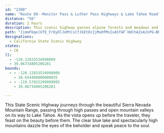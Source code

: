 ```yaml
---
id: "2308"
name: "Route 89--Monitor Pass & Luther Pass Highways & Lake Tahoe Road"
distance: "56"
duration: 2 hours
description: This scenic highway passes alpine forests and meadows and provides spectacular views of mountain ranges and peaks. The northern portion overlooks Lake Tahoe.
path: "{immFbqe|UfE_FrDyDlJoMtCsCfJkEtOcIjMuHfMsIxASfAF`HdChAZxAJnPG~BRbA`@hCpBdElFv@FtEBt@Rx@d@p@f@|C`E|@j@lCr@~@l@fEjFd@`@lCfAnAv@dArAvAdCbAlAn@PdADxAW`HaChAkA^s@ReAHgB}CcUIsBHy@j@kBb@m@hAy@^KrB?dAQb@Yl@y@ZuB?e@\\y@Zc@t@Sn@Nf@`@bEdFv@r@dDzBnNhNbAr@jCbAdEXrElAxEVhIfCtAr@fF`G`KnKd@P\\@d@Gd@k@Xs@X}IVqAPW^Yb@G`@?~@ZjAD~@[n@m@Xk@n@yCh@uD?wB_@mD?k@No@b@}@~H}IvA_AnOyDdB?lB`@|A|@z@`AfA^`AG|@i@|FaHfHiJvFeD|EmA|Am@lEmCdBqAfCmAz@YdDKlGgCn@g@hBkCnAy@`Es@nDMfB`@n@^t@fAhArCtAbBjAf@dBTnCYfB{@xAqB|@uBv@kAjBaB|CmAdBK~A^zFfBb@DjAKhAu@bC_DfDmFbAsBt@mA|A_BnA_A|DgAlFWjBe@x@{@dGsKrAsAzCsBjEeClFoEdB]r_@sEvFBbCf@xAj@fJhGrD~D~AfDtElHx@jAlJ|KlAvBnBfI^fAb@z@hF~GlG`Dj@p@dClEt@z@~AbApAXbB@dAMt@Y`DsBhDmCbBwAt@cAl@kAbBgAtAwAvCoHb@eBd@_Fr@yDzBiDv@y@j@kBAmAyAsE]gBOqC?oD`@eCPmG}@sB_AyAoAyC}@gD_BmCe@gAsCqIsAuCiAaC}CwEcAmBgAsC}@oA?]JMhAl@RMF]a@aFkAaIMwAD]XOPNl@bBpAvCdCtHtAdCx@fA|@l@TMBWOe@cA{@Ys@YqA[gDc@_CEu@t@qC|@mCzAmCpBkFNsBIsA]{AeAgBcCeDK_@Dg@HMnEiBfCgBv@KhBd@vCd@vFrAzGx@tIdBxA?~CY`F^~BIbG}B`C]rCDpHMd@Q^YnAaCb@yAUyHHaII_ByBgQSiHKeAiBaGQaBBe@h@wAtAaBv@aBd@eANmAXyK@iEKqCr@{GCsA[wCIaCDmBX_C|A{HT{AcF_o@}AoUK_CNoBzAmHlA_E^eBb@wEd@aMRsCNgAPq@`AeBfH{JdAsAr@g@~Ak@|QqAhBm@~AgA~PwWdAcC`AcEtAoKrAeIfFgb@h@eCjAgCnIiL|EaLrG_N|G}I\\_@bGgDdLeFrm@e\\hDw@jBGbDRbE|@pHbCzI|B|CTbDB~Ti@zCA~@LrDdAf`@xMvQtGfLtDzGdArTxAtLfAxG~@`I`BbA^hCbBrAxAdLbN|G`HhBdAbBf@dE\\vFQtFm@fGYbC`@zGdDnBfAx@p@hA`BxBrFzO~b@rBfG~Q}M~EkC`Cy@xDw@rp@cH|DE|CDvaBtFhCAlAO`EaA`Bq@pY}NfEmChVwSrD}BvDmAbC[vIk@|D_ApGsBbBM~DXvVhDjK~CnBd@`CRdCA~BSfDw@`RyGxBiAvAyAlBeDn@_CVsAT{C?eFcA{Gu@gDsAgD}@yA_AiAuAmA}A_AgKmEqFmC{AkAkCwC_AwAiAaCu@kBw@{CeBuLcCaJ_@kCOsBGgIGkBSoAi@kBuBoFc@kDPuJq@aMCeCRiEpAmHLeBBeBMmCiDk[YeEBoCNaB^wCt@gEh@aCfEuMfLir@h@kCh@wB~A{D~JoSbB{CpL{OhAeCjAoEXmCLaCIkDe@sDqB{HiDaOoB_G}DwI_NiXcAgCu@mCu@sGE{C\\mQXoDl@eCj@cBfAiBtA}AfC{AnA_@bAQ|Uu@|Ii@js@iC|AWbDeWR}BHuBCyBRuHnCaTTaGEuEU_Fe@eDgE_Ve@kD?sCd@iJEeC]gAcF{Ke@wBIsCP_NhB_IFyA[gCgCuGMk@KkBBeAd@mB|E}JXcAd@{Cj@{IRsA\\qAxBsE~A{BlA_A~ByA|AqAxIiLzB_CvLaI~AoAfBqBn@eArA{CdB_GfEoPlAoFRyA`Emm@H_DKcGUsBsAyLc@kCe@}AwUmj@cD}H[oAg@wDeDg_@y@yDcCiHsA_DyBgDyDyEaAyAw@gCa@sBiAaMiAaDkCwE@aBbEoG|A}DtAcGd@}AhAuBf@q@hAy@zAs@pB_@|Gy@hCm@vAi@|KkFlD}A|Ae@vAYxOVfx@rBrCKfCg@jr@cZvDqAlE_@pRA`BQjBa@lBy@~l@sa@`ImHjRgR`WoQtSgNv@o@t@kArBeCbAo@vLyDnKmGxE_BrAMrB?vOt@|A?hNmBzAGzCy@nAs@bAkA`AaBp@eCn@mFn@yCb@gAx@sAlJgJbCqBzGoDhGmElBmBrCcCv@_A`@s@^eBN_Pi@wCo@{@_BsAgBmDoAiA_BGsC\\wAKiEqA}@[g@e@k@_AWwACgB^{Al@_Ax@s@`PkEvD{A|EiCbB]nDWvAYlDgB|AkAzA_CTkAT{CAqAs@eJ?oAl@oEXyC?kEYiF@eAHy@^{Ar@qAbAw@t@y@vCwFt@q@~H_DrJ{C|E_Ax@_@|AmAfL}NzA_Dp@qDHyAC{De@oK?cA^aDb@{A~AyDf@eBvAmHrEmIjFoQbAoAjMeHdMcLjBqBh@gA|@kFXo@rAwArC{Ap@Q|@Dl@VjCrB|@Lz@?hAe@vG{IzAw@nH}ApATrCvAdAChAMx@g@XyCByAQgDJq@d@kArDsB^g@T_AEgA_@kAi@q@YmAeA}HmEsJsBaHgCeH[{BOoKIkAYeAiB{BWq@oAoFi@eAa@]}B_As@oA[eAG_ARaFG_AkByD[uACo@\\iEDyA_AyDK_BCaBJmC^eCBmA]aEBcA~A}HBkBGqAaAcFO}C@uAVuEdA_FhAyBlEaGfGsFj@sAJg@PyETeAz@qAhCeAz@cAzIoXd@_A~@eAfFyDh@m@hBaDlDgJnAaGNmABwAUgAYs@gEeGe@g@mC_By@{Ao@gDCwCDaAb@sBvEaLXsAD_Ae@}CcAoAs@]}AIwMtBcErAuKdEmB`A_BzBe@\\i@Lw@JmO[yC]{GeEqAUqACi@U}EsGs@}AEu@Jg@fBeC@yAKwA?o@J_@zAeCJg@?mAWcAaMeQOuAHsAz@uBbBsCjD_CbByAtByEl@g@rB_At@s@X_Ax@aJZuAf@k@hCw@n@g@h@y@bBsDpAyDLeEZsA^s@zBeCh@oBJmBh@sDnEeHV{@@cA[uAi@y@]YyFsBYW[{@IyALqDQuA[y@y@w@c@o@U}@?qATiE?wAKiB_@eAsAsCcDyFaEgG}f@ws@oBqDOk@MiA?kALy@d@yAjIcSr@sD~AkWOcVYeGmAyFaAgC}CiEgFeEgW_UiAwBk@kB_@gCIuA?wB^sDp@aDx@mB|@qA^YrBm@`GYlDyAnByAlCmC~AmAdL}GbFcDl@q@~@yAhCiHnAyB|@e@h@Gr@@pGzBnDDx@^TV`AxAzArDLx@GzDNp@\\x@pBlB|@zBh@v@^PjBTd@Vd@`@^~@H|@E`AcAnJD|AXz@Xb@`IbGt@VtARlB?r@c@r@mANm@NaCIgGDe@x@kCTyAAeA_@mC_@gFcAaEDeDEm@_@oAy@eBE_@C_@Hq@Zg@r@Sx@N^v@b@lEXrAv@xBtAdBhDfCd@p@b@bB?fFTpA^j@zGzGx@~A^xADtBEp@w@lEKxANx@^j@x@Rp@GVWTy@H{E|@mGB_Ak@kGV{EG_AQiAsAeEYsAKkA?mAJeBlAyIz@oOBcFg@_H@mCj@eD~AqG"
designations:
  - California State Scenic Highway
states:
  - CA
ll:
  - -120.12833534998009
  - 39.06734805206281
bounds:
  - - -120.12833534998009
    - 38.654480000000035
  - - -119.57832299999995
    - 39.06734805206281

---
```


This State Scenic Highway journeys through the beautiful Sierra Nevada Mountain Range, passing through high passes and open mountain valleys on its way to Lake Tahoe.  As the vista opens up before the traveler, they feast on the beauty before them.  The clear blue lake and spectacularly high mountains dazzle the eyes of the beholder and speak peace to the soul.
